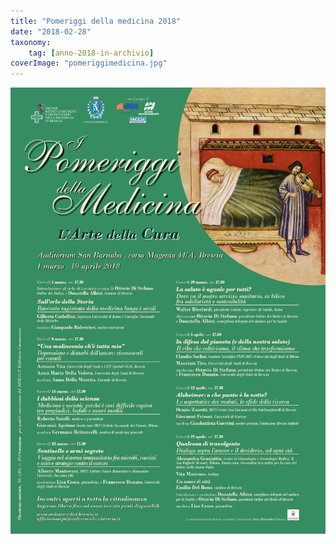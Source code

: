 ```yaml
---
title: "Pomeriggi della medicina 2018"
date: "2018-02-28"
taxonomy: 
    tag: [anno-2018-in-archivio]
coverImage: "pomeriggimedicina.jpg"
---
```


![](images/pomeriggimedicina.jpg)
